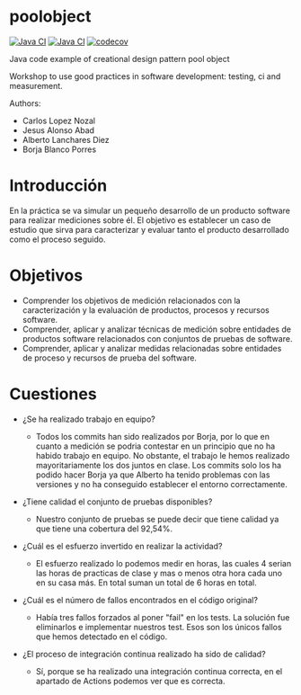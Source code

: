 poolobject
==========

[![Java CI](https://github.com/bbp1002/poolobject/actions/workflows/ci_jdk11_build.yml/badge.svg)](https://github.com/bbp1002/poolobject/actions/workflows/ci_jdk11_build.yml) 
[![Java CI](https://github.com/bbp1002/poolobject/actions/workflows/ci_jdk1.8_build_test.yml/badge.svg)](https://github.com/bbp1002/poolobject/actions/workflows/ci_jdk1.8_build_test.yml) 
[![codecov](https://codecov.io/gh/bbp1002/poolobject/graph/badge.svg?token=2JtAA0NIfu)](https://codecov.io/gh/bbp1002/poolobject)

Java code example of creational design pattern pool object

Workshop to use good practices in software development: testing, ci and measurement.

Authors:

- Carlos Lopez Nozal
- Jesus Alonso Abad
- Alberto Lanchares Diez
- Borja Blanco Porres

  
Introducción
============
En la práctica se va simular un pequeño desarrollo de un producto software para realizar mediciones sobre él. 
El objetivo es establecer un caso de estudio que sirva para caracterizar y evaluar tanto el producto desarrollado como el proceso seguido.

Objetivos
=========
- Comprender los objetivos de medición relacionados con la caracterización y la evaluación de
productos, procesos y recursos software.
- Comprender, aplicar y analizar técnicas de medición sobre entidades de productos software
relacionados con conjuntos de pruebas de software.
- Comprender, aplicar y analizar medidas relacionadas sobre entidades de proceso y recursos de
prueba del software.

Cuestiones
==========
+ ¿Se ha realizado trabajo en equipo?
  - Todos los commits han sido realizados por Borja, por lo que en cuanto a medición 
se podria contestar en un principio que no ha habido trabajo en equipo. 
No obstante, el trabajo le hemos realizado mayoritariamente los dos juntos en clase. 
Los commits solo los ha podido hacer Borja ya que Alberto ha tenido problemas con las 
versiones y no ha conseguido establecer el entorno correctamente.


+ ¿Tiene calidad el conjunto de pruebas disponibles?
  - Nuestro conjunto de pruebas se puede decir que tiene calidad ya que tiene una cobertura del 92,54%.


+ ¿Cuál es el esfuerzo invertido en realizar la actividad?
  - El esfuerzo realizado lo podemos medir en horas, las cuales 4 serian las horas de practicas de clase 
y mas o menos otra hora cada uno en su casa más. En total suman un total de 6 horas en total.


+ ¿Cuál es el número de fallos encontrados en el código original?
  - Había tres fallos forzados al poner "fail" en los tests. La solución fue eliminarlos e implementar nuestros test. Esos son los únicos fallos que hemos detectado en el código.

+ ¿El proceso de integración continua realizado ha sido de calidad?
  - Sí, porque se ha realizado una integración continua correcta, en el apartado de Actions podemos ver que es correcta. 

